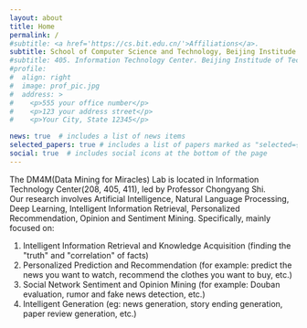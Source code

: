 ```yaml
---
layout: about
title: Home
permalink: /
#subtitle: <a href='https://cs.bit.edu.cn/'>Affiliations</a>. 
subtitle: School of Computer Science and Technology, Beijing Institude of Technology.
#subtitle: 405. Information Technology Center. Beijing Institude of Technology. 
#profile:
#  align: right
#  image: prof_pic.jpg
#  address: >
#    <p>555 your office number</p>
#    <p>123 your address street</p>
#    <p>Your City, State 12345</p>

news: true  # includes a list of news items
selected_papers: true # includes a list of papers marked as "selected={true}"
social: true  # includes social icons at the bottom of the page
---
```

The DM4M(Data Mining for Miracles) Lab is located in Information Technology Center(208, 405, 411), led by Professor Chongyang Shi.  
Our research involves Artificial Intelligence, Natural Language Processing, Deep Learning, Intelligent Information Retrieval, Personalized Recommendation, Opinion and Sentiment Mining. 
Specifically, mainly focused on: 
1. Intelligent Information Retrieval and Knowledge Acquisition (finding the "truth" and "correlation" of facts)
2. Personalized Prediction and Recommendation (for example: predict the news you want to watch, recommend the clothes you want to buy, etc.)
3. Social Network Sentiment and Opinion Mining (for example: Douban evaluation, rumor and fake news detection, etc.)
4. Intelligent Generation (eg: news generation, story ending generation, paper review generation, etc.)
